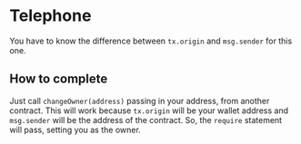 # Telephone

You have to know the difference between `tx.origin` and `msg.sender` for this one.

## How to complete

Just call `changeOwner(address)` passing in your address, from another contract.
This will work because `tx.origin` will be your wallet address and `msg.sender` will be the address of the contract. So, the `require` statement will pass, setting you as the owner.
